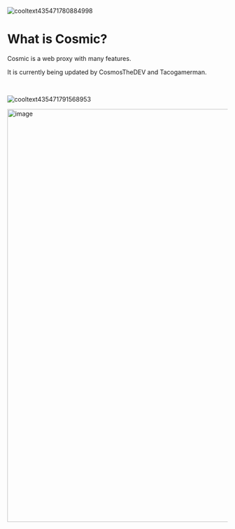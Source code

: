 ![cooltext435471780884998](https://github.com/Tacogamerman/Cosmic-Unblocker/assets/119009502/df244ce7-2b8a-49c8-aeac-bad49e602789)

# What is Cosmic? 

Cosmic is a web proxy with many features.

It is currently being updated by CosmosTheDEV and Tacogamerman.

<br>

![cooltext435471791568953](https://github.com/Tacogamerman/Cosmic-Unblocker/assets/119009502/0bf311e8-8787-4248-aa58-3e0326166080)

<img width="943" alt="image" src="https://github.com/CosmicProxy-DEV/Cosmic-Unblocker/assets/119009502/20bfcda4-db29-4a23-9135-11963f776f5f">

